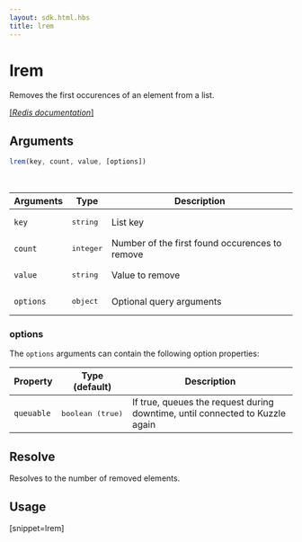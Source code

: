 ```yaml
---
layout: sdk.html.hbs
title: lrem
---
```


# lrem

Removes the first occurences of an element from a list.

[[_Redis documentation_]](https://redis.io/commands/lrem)

## Arguments

```js
lrem(key, count, value, [options])

```

<br/>

| Arguments    | Type    | Description |
|--------------|---------|-------------|
| `key` | <pre>string</pre> | List key |
| `count` | <pre>integer</pre> | Number of the first found occurences to remove |
| `value` | <pre>string</pre> | Value to remove |
| ``options`` | <pre>object</pre> | Optional query arguments |

### options

The `options` arguments can contain the following option properties:

| Property   | Type (default)   | Description                       |
| ---------- | ------- | --------------------------------- |
| `queuable` | <pre>boolean (true)</pre> | If true, queues the request during downtime, until connected to Kuzzle again |

## Resolve

Resolves to the number of removed elements.

## Usage

[snippet=lrem]
